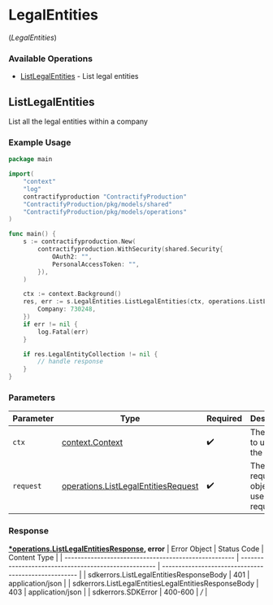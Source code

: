 # LegalEntities
(*LegalEntities*)

### Available Operations

* [ListLegalEntities](#listlegalentities) - List legal entities

## ListLegalEntities

List all the legal entities within a company

### Example Usage

```go
package main

import(
	"context"
	"log"
	contractifyproduction "ContractifyProduction"
	"ContractifyProduction/pkg/models/shared"
	"ContractifyProduction/pkg/models/operations"
)

func main() {
    s := contractifyproduction.New(
        contractifyproduction.WithSecurity(shared.Security{
            OAuth2: "",
            PersonalAccessToken: "",
        }),
    )

    ctx := context.Background()
    res, err := s.LegalEntities.ListLegalEntities(ctx, operations.ListLegalEntitiesRequest{
        Company: 730248,
    })
    if err != nil {
        log.Fatal(err)
    }

    if res.LegalEntityCollection != nil {
        // handle response
    }
}
```

### Parameters

| Parameter                                                                                      | Type                                                                                           | Required                                                                                       | Description                                                                                    |
| ---------------------------------------------------------------------------------------------- | ---------------------------------------------------------------------------------------------- | ---------------------------------------------------------------------------------------------- | ---------------------------------------------------------------------------------------------- |
| `ctx`                                                                                          | [context.Context](https://pkg.go.dev/context#Context)                                          | :heavy_check_mark:                                                                             | The context to use for the request.                                                            |
| `request`                                                                                      | [operations.ListLegalEntitiesRequest](../../pkg/models/operations/listlegalentitiesrequest.md) | :heavy_check_mark:                                                                             | The request object to use for the request.                                                     |


### Response

**[*operations.ListLegalEntitiesResponse](../../pkg/models/operations/listlegalentitiesresponse.md), error**
| Error Object                                         | Status Code                                          | Content Type                                         |
| ---------------------------------------------------- | ---------------------------------------------------- | ---------------------------------------------------- |
| sdkerrors.ListLegalEntitiesResponseBody              | 401                                                  | application/json                                     |
| sdkerrors.ListLegalEntitiesLegalEntitiesResponseBody | 403                                                  | application/json                                     |
| sdkerrors.SDKError                                   | 400-600                                              | */*                                                  |

